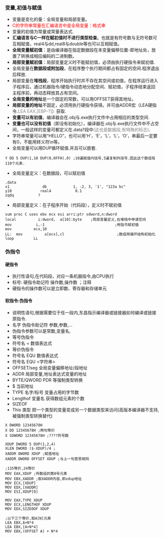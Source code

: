 

### 变量,初值与赋值

* 变量是变化的量：全局变量和局部变量。
* <font color=red>C的字符串常量在汇编语言中是全局变量：格式串</font>
* 变量的初值为常量或常量表达式.
* **汇编语言与C一样在赋初值时不进行类型检查**。也就是有符号数与无符号数可互相赋值，real4与dd,real8与double等也可以互相赋值。
* **全局变量赋初值**：是由编译器在指定数据段在本变量偏移位置-即地址处，放置了转换成相应编码的二进制数。
* **局部变量赋初值**：局部变量定义时不能赋初值，必须由执行硬指令来赋初值.
* 全局变量在**数据段或附加段**，在程序整个执行期间都占有固定的空间.程序退出后释放.
* 局部变量在**堆栈段**，程序开始执行时并不存在其空间或初值，在程序运行进入子程序后，通过机器指令/硬指令动态地分配空间、赋初值，子程序结束返回主程序前，再动态释放其占有空间。
* **全局变量的地址**是一个固定的常数，可以用OFFSET获得其地址。
* **局部变量的地址**不固定，必须用执行硬指令获得。并可由ADDR宏（LEA硬指令.<font color=gray>LEA EAX,[EBP-?]</font>）获取.
* **变量可以有初值**，编译器会在.obj与.exe执行文件中占用相应的类型空间.
* **变量也可以没有初值**（即没有初始化），编译器在.obj与.exe执行文件中不占空间，一般这样的变量可都定义在.data?段中<font color=gray>(这也是数据段,有特殊的标志)</font>.
* 字符串常量可以用“HELLO”，也可以用‘H’，‘E’，‘L’，‘L’，‘O’，串最后一定要有0，不能用转义符\n等。
* 全局变量可以用DUP循环赋值.并且可以嵌套.

```x86asm
Y DD 5 DUP(1,10 DUP(0,0FFH),0) ;10遍赋值内括号,5遍复制外括号.因此这个数组有110个元素.
```

* 全局变量定义：在数据段，可以赋初值

```x86asm
.data
x1               db            1, -2, 3, '1', "123a bc"
y10             real4           0.1
zqdq           ?

```

* 局部变量定义：在子程序开始（代码段），定义时不赋初值

```x86asm
sum proc C uses ebx ecx esi arri:ptr sdword,n:dword
local          i:dword,  a[10]:byte    ;局部变量定义,在堆栈中申请空间
mov           i,-1                                ;用指令赋初值
mov          ecx,10
LL:  mov          a[ecx],cl                        ;数组用循环结构初始化
loop         LL
```

### 伪指令

#### 硬指令

* 执行性语句,在代码段，对应一条机器指令,由CPU执行
* 标号: 硬指令助记符 操作数,操作数	；注释
* 硬指令的操作数可以是立即数、寄存器和存储单元

#### 软指令:伪指令

* 说明性语句,根据需要位于任一段内,东昌指示编译器或链接器如何编译或链接原指令.
* 名字 伪指令助记符 参数,参数,...
* 伪指令参数可以是常数,变量名,
* 等号伪指令
 * 符号名 = 数值表达式
* 等价伪指令
 * 符号名 EQU 数值表达式
 * 符号名 EQU <字符串>
* OFFSET/seg 全局变量偏移地址/段地址
* ADDR 局部变量,地址表达式变量的地址
* BYTE/QWORD PDR 等强制类型转换
* $ 当前地址
* TYPE 名字/标号 变量占用的字节数
* Lengthof 变量名 获得数组元素的个数
* SIZEOF
* This 类型 把一个类型的变量变成另一个数据类型来访问(高版本编译器不支持,被强制类型转换替代)

```x86asm
X DWORD 12345678H
X DD 12345678H ;两句等价
X SDWORD 12345678H ;????符号数

XDUP DWORD 5 DUP(1,2,4)
XLEN DWORD ($-XDUP)/4 ;
XADDR DWORD XDUP ;赋值地址
XADDR DWORD OFFSET XDUP ;与上一句意思相同

;135等价,24等价
MOV EAX,XDUP ;传数组的第0号元素
MOV EBX,XADDR ;取XADDR内容,即xdup地址
MOV ECX,[XDUP]
MOV EDX,[XADDR]
MOV ESI,XDUP[0]

MOV EAX,TYPE XDUP
MOV ECX,LENGTHOF XDUP
MOV EDX,SIZEOOF XDUP

;以下三个等价,取A[N]元素
LEA EBX,A+N*4
LEA EBX,[A+N*4]
MOV EBX,(OFFSET A) + N*4
```





